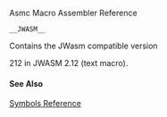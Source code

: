 Asmc Macro Assembler Reference

    __JWASM__


Contains the JWasm compatible version

212 in JWASM 2.12 (text macro).

#### See Also

[Symbols Reference](readme.md)
